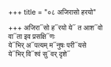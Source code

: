 +++
title = "०८ अजिरासो हरयो"

+++
अजिरा᳓सो ह᳓रयो ये᳓ त आश᳓वो  
वा᳓ता इव प्रसक्षि᳓णः  
ये᳓भिर् अ᳓पत्यम् म᳓नुषः परी᳓यसे  
ये᳓भिर् वि᳓श्वं सु᳓वर् दृशे᳓